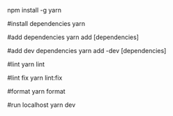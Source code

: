 npm install -g yarn

#install dependencies
yarn

#add dependencies
yarn add [dependencies]

#add dev dependencies
yarn add -dev [dependencies]

#lint
yarn lint

#lint fix
yarn lint:fix

#format
yarn format

#run localhost
yarn dev